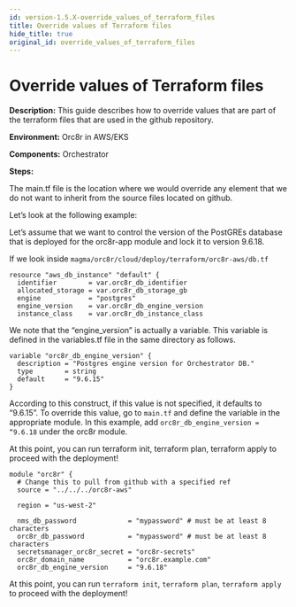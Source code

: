 ```yaml
---
id: version-1.5.X-override_values_of_terraform_files
title: Override values of Terraform files
hide_title: true
original_id: override_values_of_terraform_files
---
```

# Override values of Terraform files

**Description:** This guide describes how to override values that are part of the terraform files that are used in the github repository.

**Environment:** Orc8r in AWS/EKS

**Components:** Orchestrator

**Steps:**

The main.tf file is the location where we would override any element that we do not want to inherit from the
source files located on github.

Let’s look at the following example:

Let’s assume that we want to control the version of the PostGREs database that is deployed for the orc8r-app module and lock it to version 9.6.18.

If we look inside `magma/orc8r/cloud/deploy/terraform/orc8r-aws/db.tf`

```
resource "aws_db_instance" "default" {
  identifier        = var.orc8r_db_identifier
  allocated_storage = var.orc8r_db_storage_gb
  engine            = "postgres"
  engine_version    = var.orc8r_db_engine_version
  instance_class    = var.orc8r_db_instance_class
```

We note that the “engine_version” is actually a variable. This variable is defined in the variables.tf file in the same directory as follows.

```
variable "orc8r_db_engine_version" {
  description = "Postgres engine version for Orchestrator DB."
  type        = string
  default     = "9.6.15"
}
```

According to this construct, if this value is not specified, it defaults to “9.6.15”. To override this value, go to `main.tf` and define the variable in the appropriate module. In this example, add `orc8r_db_engine_version = “9.6.18` under the orc8r module.

At this point, you can run terraform init, terraform plan, terraform apply to proceed with the deployment!

```
module "orc8r" {
  # Change this to pull from github with a specified ref
  source = "../../../orc8r-aws"

  region = "us-west-2"

  nms_db_password             = "mypassword" # must be at least 8 characters
  orc8r_db_password           = "mypassword" # must be at least 8 characters
  secretsmanager_orc8r_secret = "orc8r-secrets"
  orc8r_domain_name           = "orc8r.example.com"
  orc8r_db_engine_version     = "9.6.18"
```

At this point, you can run `terraform init`, `terraform plan`, `terraform apply` to proceed with the deployment!
